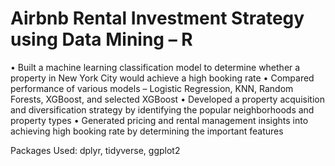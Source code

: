 # Airbnb Rental Investment Strategy using Data Mining – R
• Built a machine learning classification model to determine whether a property in New York City would achieve a high booking rate
• Compared performance of various models – Logistic Regression, KNN, Random Forests, XGBoost, and selected XGBoost
• Developed a property acquisition and diversification strategy by identifying the popular neighborhoods and property types
• Generated pricing and rental management insights into achieving high booking rate by determining the important features

Packages Used: dplyr, tidyverse, ggplot2

